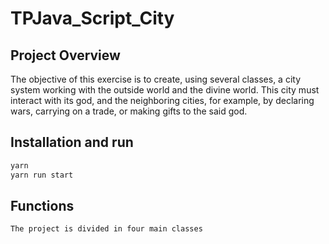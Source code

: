 # TPJava_Script_City

## Project Overview

The objective of this exercise is to create, using several classes, a city system working with the outside world and the divine world. This city must interact with its god, and the neighboring cities, for example, by declaring wars, carrying on a trade, or making gifts to the said god.


## Installation and run
```sh
yarn
yarn run start
```

## Functions
```
The project is divided in four main classes

```







